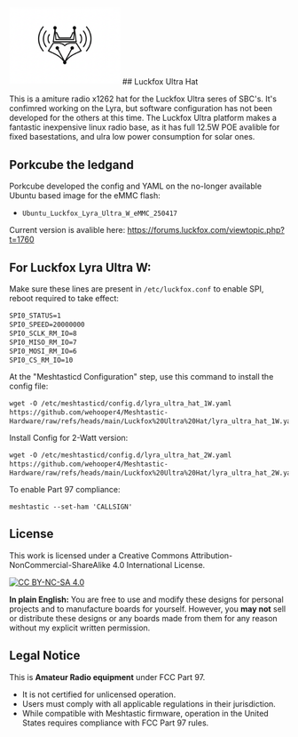 <img src="/static/ultra_hat_logo.png" alt="Logo" width="200">
## Luckfox Ultra Hat

This is a amiture radio x1262 hat for the Luckfox Ultra seres of SBC's. It's confimred working on the Lyra, but software configuration has not been developed for the others at this time. The Luckfox Ultra platform makes a fantastic inexpensive linux radio base, as it has full 12.5W POE avalible for fixed basestations, and ulra low power consumption for solar ones.

## Porkcube the ledgand

Porkcube developed the config and YAML on the no-longer available Ubuntu based image for the eMMC flash:
  - `Ubuntu_Luckfox_Lyra_Ultra_W_eMMC_250417`

Current version is avalible here:
https://forums.luckfox.com/viewtopic.php?t=1760

## For Luckfox Lyra Ultra W:

Make sure these lines are present in `/etc/luckfox.conf` to enable SPI, reboot required to take effect:
```
SPI0_STATUS=1
SPI0_SPEED=20000000
SPI0_SCLK_RM_IO=8
SPI0_MISO_RM_IO=7
SPI0_MOSI_RM_IO=6
SPI0_CS_RM_IO=10
```

At the "Meshtasticd Configuration" step, use this command to install the config file:

```
wget -O /etc/meshtasticd/config.d/lyra_ultra_hat_1W.yaml https://github.com/wehooper4/Meshtastic-Hardware/raw/refs/heads/main/Luckfox%20Ultra%20Hat/lyra_ultra_hat_1W.yaml
```

Install Config for 2-Watt version:
```
wget -O /etc/meshtasticd/config.d/lyra_ultra_hat_2W.yaml https://github.com/wehooper4/Meshtastic-Hardware/raw/refs/heads/main/Luckfox%20Ultra%20Hat/lyra_ultra_hat_2W.yaml
```

To enable Part 97 compliance:
```
meshtastic --set-ham 'CALLSIGN'
```


## License
This work is licensed under a Creative Commons Attribution-NonCommercial-ShareAlike 4.0 International License.

[![CC BY-NC-SA 4.0](https://licensebuttons.net/l/by-nc-sa/4.0/88x31.png)](https://creativecommons.org/licenses/by-nc-sa/4.0/)

**In plain English:** You are free to use and modify these designs for personal projects and to manufacture boards for yourself. However, you **may not** sell or distribute these designs or any boards made from them for any reason without my explicit written permission.

## Legal Notice
This is **Amateur Radio equipment** under FCC Part 97.
* It is not certified for unlicensed operation.
* Users must comply with all applicable regulations in their jurisdiction.
* While compatible with Meshtastic firmware, operation in the United States requires compliance with FCC Part 97 rules.

